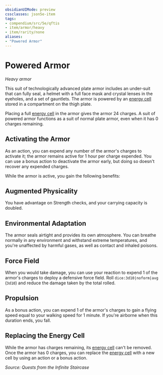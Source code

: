 ```yaml
---
obsidianUIMode: preview
cssclasses: json5e-item
tags:
- compendium/src/5e/qftis
- item/armor/heavy
- item/rarity/none
aliases: 
- "Powered Armor"
---
```

# Powered Armor
*Heavy armor*  


This suit of technologically advanced plate armor includes an under-suit that can fully seal, a helmet with a full face mask and crystal lenses in the eyeholes, and a set of gauntlets. The armor is powered by an [energy cell](2-Mechanics/CLI/items/energy-cell.md) stored in a compartment on the thigh plate.

Placing a full [energy cell](2-Mechanics/CLI/items/energy-cell.md) in the armor gives the armor 24 charges. A suit of powered armor functions as a suit of normal plate armor, even when it has 0 charges remaining.

## Activating the Armor

As an action, you can expend any number of the armor's charges to activate it; the armor remains active for 1 hour per charge expended. You can use a bonus action to deactivate the armor early, but doing so doesn't recover any expended charges.

While the armor is active, you gain the following benefits:

## Augmented Physicality

You have advantage on Strength checks, and your carrying capacity is doubled.

## Environmental Adaptation

The armor seals airtight and provides its own atmosphere. You can breathe normally in any environment and withstand extreme temperatures, and you're unaffected by harmful gases, as well as contact and inhaled poisons.

## Force Field

When you would take damage, you can use your reaction to expend 1 of the armor's charges to deploy a defensive force field. Roll `dice:3d10|noform|avg` (`3d10`) and reduce the damage taken by the total rolled.

## Propulsion

As a bonus action, you can expend 1 of the armor's charges to gain a flying speed equal to your walking speed for 1 minute. If you're airborne when this duration ends, you fall.

## Replacing the Energy Cell

While the armor has charges remaining, its [energy cell](2-Mechanics/CLI/items/energy-cell.md) can't be removed. Once the armor has 0 charges, you can replace the [energy cell](2-Mechanics/CLI/items/energy-cell.md) with a new cell by using an action or a bonus action.

*Source: Quests from the Infinite Staircase*